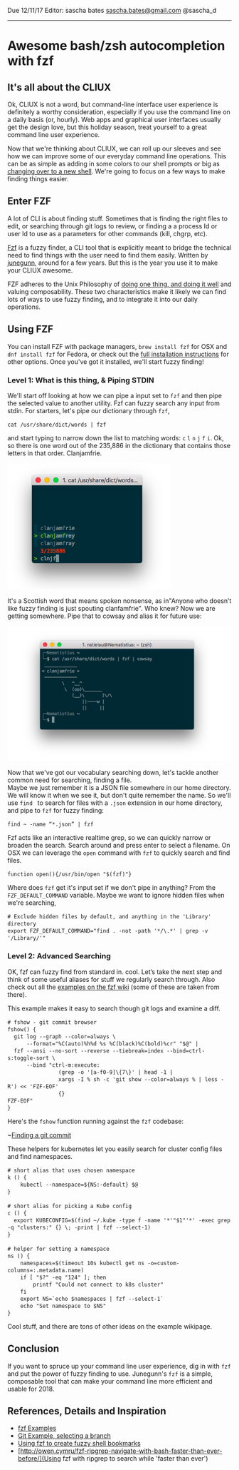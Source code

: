 Due 12/11/17
Editor: sascha bates	sascha.bates@gmail.com	@sascha_d

-----
# Awesome bash/zsh autocompletion with fzf

## It's all about the CLIUX

Ok, CLIUX is not a word, but command-line interface user experience is definitely a worthy consideration, especially 
if you use the command line on a daily basis (or, hourly).  Web apps and graphical user interfaces usually get the 
design love, but this holiday season, treat yourself to a great command line user experience.   

Now that we're thinking about CLIUX, we can roll up our sleeves and see how we can improve some of our everyday command line 
operations.  This can be as simple as adding in some colors to our shell prompts or big as [changing over to a new 
shell](https://github.com/robbyrussell/oh-my-zsh/).  We're going to focus on a few ways to make finding things easier.

## Enter FZF
A lot of CLI is about finding stuff.  Sometimes that is finding the right files to edit, or searching through git logs 
to review, or finding a a process Id or user Id to use as a parameters for other commands (kill, chgrp, etc).

[Fzf](https://github.com/junegunn/fzf/) is a fuzzy finder, a CLI tool that is explicitly meant to bridge the technical 
need to find things with the user need to find them easily.  Written by [junegunn](https://github.com/junegunn), 
around for a few years.  But this is the year you use it to make your CLIUX awesome.

FZF adheres to the Unix Philosophy of [doing one thing, and doing it well](https://en.wikipedia.org/wiki/Unix_philosophy#Do_One_Thing_and_Do_It_Well) and valuing composability.  These two characteristics make it likely we can find lots of ways to use fuzzy finding, and to integrate it into our daily operations.

## Using FZF

You can install FZF with package managers, `brew install fzf` for OSX and `dnf install fzf` for Fedora, or check out 
the [full installation instructions](https://github.com/junegunn/fzf#installation) for other options.  Once you've got 
it installed, we'll start fuzzy finding! 

### Level 1: What is this thing, & Piping STDIN

We'll start off looking at how we can pipe a input set to `fzf` and then pipe the selected value to another utility.  Fzf can fuzzy search any input from stdin.  For starters, let's pipe our dictionary through `fzf`,

```
cat /usr/share/dict/words | fzf
```

and start typing to narrow down the list to matching words: `c` `l` `n` `j` `f` `i`.  Ok, so there is one word out of the 235,886 in the dictionary that 
contains those letters in that order.  Clanjamfrie.  

![Searching for clanjamfrie](https://raw.githubusercontent.com/nstielau/fzf-sysadvent/master/images/clanjamfrie.png)

It's a Scottish word that means spoken nonsense, as in"Anyone who doesn’t like fuzzy finding is just spouting 
clanfamfrie". Who knew?  Now we are getting somewhere.  Pipe that to cowsay and alias it for future use:

![fzf and cowsay FTW](https://raw.githubusercontent.com/nstielau/fzf-sysadvent/master/images/cowsay.png)

Now that we've got our vocabulary searching down, let's tackle another common need for searching, finding a file.  
Maybe we just remember it is a JSON file somewhere in our home directory.  We will know it when we see it, but don't 
quite remember the name.  So we'll use `find ` to search for files with a `.json` extension in our home directory, and 
pipe to `fzf` for fuzzy finding:

```
find ~ -name “*.json” | fzf
```

Fzf acts like an interactive realtime grep, so we can quickly narrow or broaden the search.  Search around and press enter to select a filename.  On OSX we can leverage the `open` command with `fzf` to quickly search and find files.

```
function open(){/usr/bin/open "$(fzf)"}
```

Where does `fzf` get it's input set if we don't pipe in anything?  From the `FZF_DEFAULT_COMMAND` variable. Maybe we want to ignore hidden files when we're searching, 

```
# Exclude hidden files by default, and anything in the 'Library' directory
export FZF_DEFAULT_COMMAND="find . -not -path '*/\.*' | grep -v '/Library/'" 
```

### Level 2: Advanced Searching
OK, fzf can fuzzy find from standard in.  cool.  Let’s take the next step and think of some useful aliases for stuff 
we regularly search through.  Also check out all the [examples on the fzf wiki](https://github.com/junegunn/fzf/wiki/examples) (some of these are taken from there).

This example makes it easy to search though git logs and examine a diff.
```
# fshow - git commit browser
fshow() {
  git log --graph --color=always \
      --format="%C(auto)%h%d %s %C(black)%C(bold)%cr" "$@" |
  fzf --ansi --no-sort --reverse --tiebreak=index --bind=ctrl-s:toggle-sort \
      --bind "ctrl-m:execute:
                (grep -o '[a-f0-9]\{7\}' | head -1 |
                xargs -I % sh -c 'git show --color=always % | less -R') << 'FZF-EOF'
                {}
FZF-EOF"
}
```

Here's the `fshow` function running against the `fzf` codebase:

~[Finding a git commit](https://raw.githubusercontent.com/nstielau/fzf-sysadvent/master/images/fshow.png)


These helpers for kubernetes let you easily search for cluster config files and find namespaces.
```
# short alias that uses chosen namespace
k () {
    kubectl --namespace=${NS:-default} $@
}

# short alias for picking a Kube config
c () {
  export KUBECONFIG=$(find ~/.kube -type f -name '*'"$1"'*' -exec grep -q "clusters:" {} \; -print | fzf --select-1)
}

# helper for setting a namespace
ns () {
    namespaces=$(timeout 10s kubectl get ns -o=custom-columns=:.metadata.name)
    if [ "$?" -eq "124" ]; then
        printf "Could not connect to k8s cluster"
    fi
    export NS=`echo $namespaces | fzf --select-1`
    echo "Set namespace to $NS"
}
```

Cool stuff, and there are tons of other ideas on the example wikipage.

## Conclusion

If you want to spruce up your command line user experience, dig in with `fzf` and put the power of fuzzy finding to use.  Junegunn's `fzf` is a simple, composable tool that can make your command line more efficient and usable for 2018.


## References, Details and Inspiration

* [fzf Examples](https://github.com/junegunn/fzf/wiki/examples#processes)
* [Git Example, selecting a branch](https://stackoverflow.com/questions/36513310/how-to-get-a-gits-branch-with-fuzzy-finder)
* [Using fzf to create fuzzy shell bookmarks](https://dmitryfrank.com/articles/shell_shortcuts)
* [http://owen.cymru/fzf-ripgrep-navigate-with-bash-faster-than-ever-before/](Using fzf with ripgrep to search while 'faster than ever')

